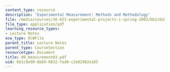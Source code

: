 ```yaml
---
content_type: resource
description: 'Experimental Measurement: Methods and Methodology'
file: /media/courses/16-621-experimental-projects-i-spring-2003/bb1c0a906b690832fad0c2e02982e165_09_measurement03.pdf
file_type: application/pdf
learning_resource_types:
- Lecture Notes
ocw_type: OCWFile
parent_title: Lecture Notes
parent_type: CourseSection
resourcetype: Document
title: 09_measurement03.pdf
uid: bb1c0a90-6b69-0832-fad0-c2e02982e165
---
```

